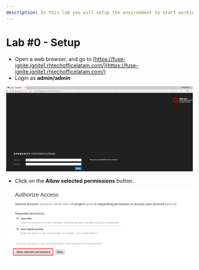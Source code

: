```yaml
---
description: In this lab you will setup the environment to start working on the labs!!
---
```


# Lab \#0 - Setup

* Open a web browser, and go to [https://fuse-ignite.ignite1.rhtechofficelatam.com/](https://fuse-ignite.ignite1.rhtechofficelatam.com/)
* Login as **admin/admin**

![login as admin/admin](.gitbook/assets/image%20%2865%29.png)

* Click on the **Allow selected permissions** button.

![Authorize Acces](.gitbook/assets/image%20%2832%29.png)



